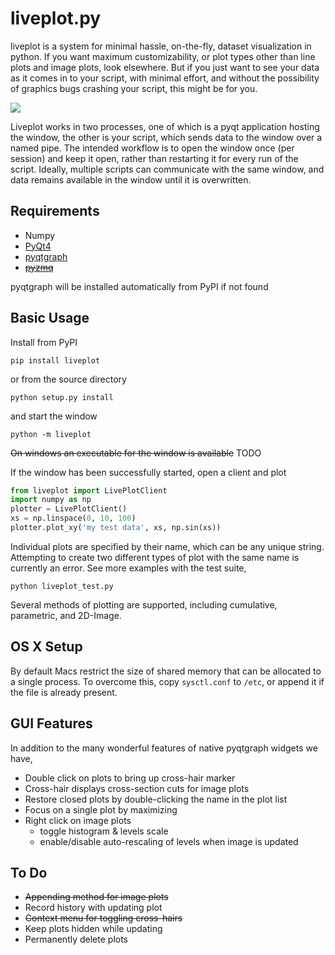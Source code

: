 liveplot.py
===========

liveplot is a system for minimal hassle, on-the-fly, dataset visualization in
python. If you want maximum customizability, or plot types other than line plots
and image plots, look elsewhere. But if you just want to see your data as it
comes in to your script, with minimal effort, and without the possibility of
graphics bugs crashing your script, this might be for you. 

![](https://raw.github.com/PhilReinhold/liveplot/master/screenshot.png)

Liveplot works in two
processes, one of which is a pyqt application hosting the window, the other is
your script, which sends data to the window over a named pipe. The intended
workflow is to open the window once (per session) and keep it open, rather than
restarting it for every run of the script. Ideally, multiple scripts can
communicate with the same window, and data remains available in the window until
it is overwritten.

Requirements
------------
- Numpy
- [PyQt4](http://www.riverbankcomputing.com/software/pyqt/download)
- [pyqtgraph](http://www.pyqtgraph.org)
- ~~[pyzmq](http://zeromq.github.io/pyzmq/index.html)~~

pyqtgraph will be installed automatically from PyPI if not found

Basic Usage
-----------

Install from PyPI

    pip install liveplot

or from the source directory

    python setup.py install

and start the window

    python -m liveplot

~~On windows an executable for the window is available~~ TODO

If the window has been successfully started, open a client and plot

```python
from liveplot import LivePlotClient
import numpy as np
plotter = LivePlotClient()
xs = np.linspace(0, 10, 100)
plotter.plot_xy('my test data', xs, np.sin(xs))
```

Individual plots are specified by their name, which can be any unique string.
Attempting to create two different types of plot with the same name is currently
an error. See more examples with the test suite, 

    python liveplot_test.py

Several methods of plotting are supported, including cumulative, parametric, and 2D-Image.

OS X Setup
----------
By default Macs restrict the size of shared memory that can be allocated to a
single process. To overcome this, copy `sysctl.conf` to `/etc`, or append it if
the file is already present.



GUI Features
------------
In addition to the many wonderful features of native pyqtgraph widgets we have,

- Double click on plots to bring up cross-hair marker
- Cross-hair displays cross-section cuts for image plots
- Restore closed plots by double-clicking the name in the plot list
- Focus on a single plot by maximizing
- Right click on image plots
  - toggle histogram & levels scale
  - enable/disable auto-rescaling of levels when image is updated

To Do
-----
- ~~Appending method for image plots~~
- Record history with updating plot
- ~~Context menu for toggling cross-hairs~~
- Keep plots hidden while updating
- Permanently delete plots
